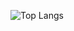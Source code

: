 ![Top Langs](https://github-readme-stats.vercel.app/api/top-langs/?username=jake-t-dev&theme=github_dark_dimmed&hide=XSLT,NSIS,Astro,Makefile&layout=donut-vertical&langs_count=20)
